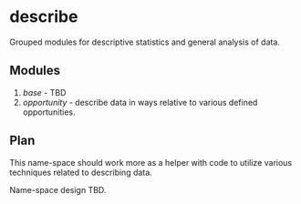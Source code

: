 # describe
Grouped modules for descriptive statistics and general analysis of data.

## Modules
1. *base* - TBD
2. *opportunity* - describe data in ways relative to various defined
opportunities.

## Plan
This name-space should work more as a helper with code to utilize various
techniques related to describing data.

Name-space design TBD.

